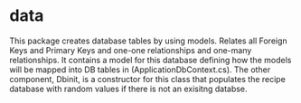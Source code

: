 # data
This package creates database tables by using models. Relates all Foreign Keys and Primary Keys and one-one relationships and one-many relationships.
It contains a model for this database defining how the models will be mapped into DB tables in (ApplicationDbContext.cs).
The other component, Dbinit, is a constructor for this class that populates the recipe database with random values if there is not an exisitng databse.
